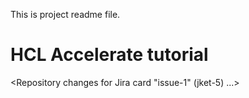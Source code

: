 This is project readme file.
# HCL Accelerate tutorial
<Repository changes for Jira card "issue-1" (jket-5) ...>

